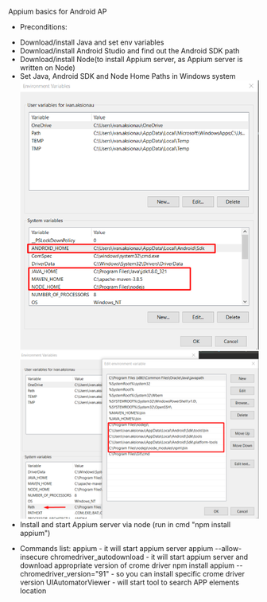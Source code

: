 Appium basics for Android AP

* Preconditions:
- Download/install Java and set env variables
- Download/install Android Studio and find out the Android SDK path
- Download/install Node(to install Appium server, as Appium server is written on Node)
- Set Java, Android SDK and Node Home Paths in Windows system
![img.png](img.png)     ![img_1.png](img_1.png)
- Install and start Appium server via node (run in cmd "npm install appium")


* Commands list:
appium - it will start appium server
appium --allow-insecure chromedriver_autodownload - it will start appium server and download appropriate version of crome driver
npm install appium --chromedriver_version="91"  -  so you can install specific crome driver version
UIAutomatorViewer - will start tool to search APP elements location